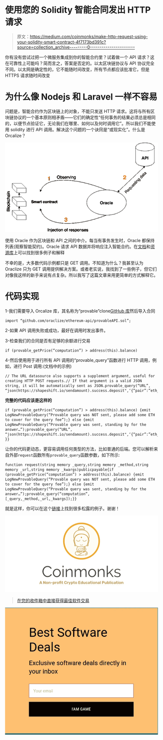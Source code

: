 # 使用您的 Solidity 智能合同发出 HTTP 请求

> 原文：<https://medium.com/coinmonks/make-http-request-using-your-solidity-smart-contract-4f7173bd391c?source=collection_archive---------0----------------------->

你有没有尝试过把一个微服务集成到你的智能合约里？试着做一个 API 请求？这在可靠性上可能吗？简而言之，答案是否定的。以太区块链协议与 API 协议完全不同。以太网是确定性的，它不能随时间改变，所有节点都应该批准它，但是 HTTPS 请求随时间改变

# **为什么像 Nodejs 和 Laravel 一样不容易**

问题是，智能合约作为区块链上的对象，不能只发送 HTTP 请求。这将与所有区块链协议的一个基本原则相矛盾——它们的确定性“任何事务的结果必须总是相同的，以便节点验证它，无论我们在哪里、如何以及何时调用它”。所以我们不能使用 solidity 进行 API 调用。解决这个问题的一个诀窍是“或现实化”。什么是 Orcalize？

![](img/fafabed38fb3172459709be11ff7d382.png)

使用 Oracle 作为区块链和 API 之间的中介。每当有事务发生时，Oracle 都保持列表(观察智能契约)。Oracle 请求 API 数据并将响应注入智能合约。在[文档](https://docs.provable.xyz)和[资源库](https://github.com/yehia67/ethereum-examples)上可以找到很多例子和解释

不幸的是，大多数代码示例都只是 GET 调用。不知道为什么？我甚至认为 Oraclize 只为 GET 调用提供解决方案。或者老实说，我找到了一些例子，但它们对像我这样的新手来说有点复杂。所以我写了这篇文章来用更简单的方式解释它。

# 代码实现

1-我们需要导入 Orcalize 库，其名称为“provable”clone[GitHub 库](https://github.com/provable-things/ethereum-api)然后导入合同

```
import “github.com/oraclize/ethereum-api/provableAPI.sol”;
```

2-如果 API 调用失败或成功，最好在调用时发出事件。

3-检查我们的合同是否有足够的余额进行交易

```
if (provable_getPrice(“computation”) > address(this).balance) 
```

4-然后使用用于进行所有 API 调用的“provable_query”函数进行 HTTP 调用，例如，进行 Post 调用:(文档中的示例)

```
// The URL datasource also supports a supplement argument, useful for creating HTTP POST requests.// If that argument is a valid JSON string, it will be automatically sent as JSON.provable_query(“URL”, “json(https://shapeshift.io/sendamount).success.deposit",‘{“pair”:”eth_btc”,”amount”:”1",”withdrawal”:”1AAcCo21EUc1jbocjssSQDzLna9Vem2UN5"}’)
```

**完整的代码应该是这样的**

```
if (provable_getPrice(“computation”) > address(this).balance) {emit LogNewProvableQuery(“Provable query was NOT sent, please add some ETH to cover for the query fee”);} else {emit LogNewProvableQuery(“Provable query was sent, standing by for the answer…”);provable_query(“URL”, “json(https://shapeshift.io/sendamount).success.deposit",‘{“pair”:”eth_btc”,”amount”:”1",”withdrawal”:”1AAcCo21EUc1jbocjssSQDzLna9Vem2UN5"}’)
}}
```

让你的代码更动态，更容易调用任何类型的方法，比如普通的后端。您可以解析来自外部`request`函数所有`provable_query`函数参数，如下所示:

```
function request(string memory _query,string memory _method,string memory _url,string memory _kwargs)publicpayable{if (provable_getPrice(“computation”) > address(this).balance) {emit LogNewProvableQuery(“Provable query was NOT sent, please add some ETH to cover for the query fee”);} else {emit LogNewProvableQuery(“Provable query was sent, standing by for the answer…”);provable_query(“computation”,[_query,_method,_url,_kwargs]);}}
```

就是这样，你可以在这个[链接](https://github.com/yehia67/ethereum-examples/tree/master/solidity/truffle-examples)上找到很多松露的例子。谢谢！

[![](img/a06b758bdcc47dca7c2504f298674d87.png)](https://coincodecap.com)

> [在您的收件箱中直接获得最佳软件交易](https://coincodecap.com/?utm_source=coinmonks)

[![](img/7c0b3dfdcbfea594cc0ae7d4f9bf6fcb.png)](https://coincodecap.com/?utm_source=coinmonks)